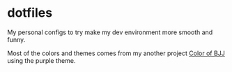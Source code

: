# dotfiles
My personal configs to try make my dev environment more smooth and funny.

Most of the colors and themes comes from my another project [Color of BJJ](https://github.com/leandrocunha/colors-of-bjj) using the purple theme.
